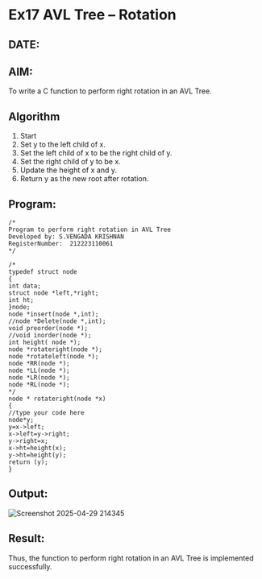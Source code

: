 # Ex17 AVL Tree – Rotation
## DATE:
## AIM:
To write a C function to perform right rotation in an AVL Tree.

## Algorithm

1. Start 
2. Set y to the left child of x. 
3. Set the left child of x to be the right child of y. 
4. Set the right child of y to be x. 
5. Update the height of x and y. 
6. Return y as the new root after rotation.

## Program:
```
/*
Program to perform right rotation in AVL Tree
Developed by: S.VENGADA KRISHNAN
RegisterNumber:  212223110061
*/
```
```
/*
typedef struct node
{
int data;
struct node *left,*right;
int ht;
}node;
node *insert(node *,int);
//node *Delete(node *,int);
void preorder(node *);
//void inorder(node *);
int height( node *);
node *rotateright(node *);
node *rotateleft(node *);
node *RR(node *);
node *LL(node *);
node *LR(node *);
node *RL(node *);
*/
node * rotateright(node *x)
{
//type your code here
node*y;
y=x->left;
x->left=y->right;
y->right=x;
x->ht=height(x);
y->ht=height(y);
return (y);
}
```
## Output:
![Screenshot 2025-04-29 214345](https://github.com/user-attachments/assets/ca54b94a-fdff-4037-9788-7c66a0aafb76)


## Result:
Thus, the function to perform right rotation in an AVL Tree is implemented successfully.
